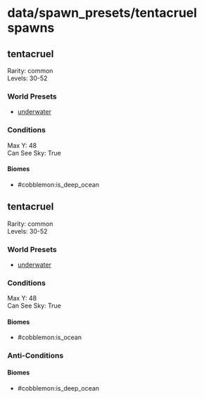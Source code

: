 # data/spawn_presets/tentacruel spawns  
  
## tentacruel  
Rarity: common  
Levels: 30-52  
  
### World Presets  
* [underwater](/data/world_presets/underwater.md)  
  
### Conditions  
Max Y: 48  
Can See Sky: True  
  
#### Biomes  
  * #cobblemon:is_deep_ocean
  
  
## tentacruel  
Rarity: common  
Levels: 30-52  
  
### World Presets  
* [underwater](/data/world_presets/underwater.md)  
  
### Conditions  
Max Y: 48  
Can See Sky: True  
  
#### Biomes  
  * #cobblemon:is_ocean
  
  
### Anti-Conditions  
  
#### Biomes  
  * #cobblemon:is_deep_ocean
  
